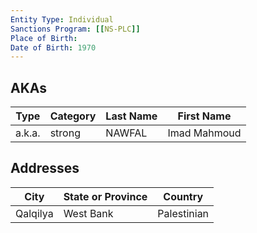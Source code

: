 ```yaml
---
Entity Type: Individual
Sanctions Program: [[NS-PLC]]
Place of Birth: 
Date of Birth: 1970
---
```



## AKAs
| Type | Category | Last Name | First Name |
|------|----------|-----------|------------|
| a.k.a. | strong | NAWFAL | Imad Mahmoud |



## Addresses
| City | State or Province | Country | 
|------|-------------------|---------|
| Qalqilya | West Bank | Palestinian |
